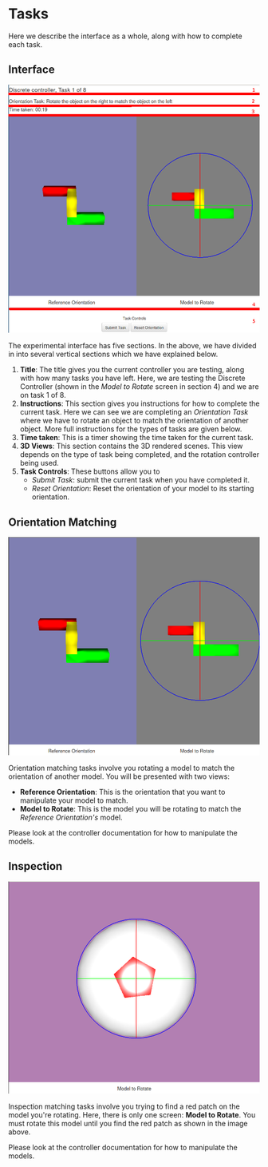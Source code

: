 # Tasks

Here we describe the interface as a whole, along with how to complete each task.

## Interface

![Experiment Interface](images/interface.png)

The experimental interface has five sections. In the above, we have divided in into several vertical sections which we have explained below.

1. __Title__: The title gives you the current controller you are testing, along with how many tasks you have left. Here, we are testing the Discrete Controller (shown in the _Model to Rotate_ screen in section 4) and we are on task 1 of 8.
2. __Instructions__: This section gives you instructions for how to complete the current task. Here we can see we are completing an _Orientation Task_ where we have to rotate an object to match the orientation of another object. More full instructions for the types of tasks are given below.
3. __Time taken__: This is a timer showing the time taken for the current task. 
4. __3D Views__: This section contains the 3D rendered scenes. This view depends on the type of task being completed, and the rotation controller being used.
5. __Task Controls__: These buttons allow you to 
    -  _Submit Task_: submit the current task when you have completed it.
    - _Reset Orientation_: Reset the orientation of your model to its starting orientation.

## Orientation Matching

![Orientation Tasks](images/orientation_task.png)

Orientation matching tasks involve you rotating a model to match the orientation of another model. You will be presented with two views:

- __Reference Orientation__: This is the orientation that you want to manipulate your model to match.
- __Model to Rotate__: This is the model you will be rotating to match the _Reference Orientation's_ model.

Please look at the controller documentation for how to manipulate the models.

## Inspection

![Inspection Tasks](images/inspection_task.png)

Inspection matching tasks involve you trying to find a red patch on the model you're rotating. Here, there is only one screen: __Model to Rotate__. You must rotate this model until you find the red patch as shown in the image above.

Please look at the controller documentation for how to manipulate the models.

